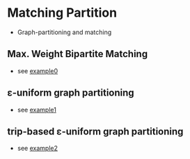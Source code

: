 # Matching Partition

- Graph-partitioning and matching

## Max. Weight Bipartite Matching

- see [example0](example0.jl)

## ε-uniform graph partitioning

- see [example1](example1.jl)

## trip-based ε-uniform graph partitioning

- see [example2](example2.jl)